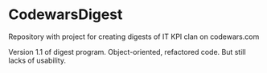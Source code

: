 # CodewarsDigest
Repository with project for creating digests of IT KPI clan on codewars.com

Version 1.1 of digest program. Object-oriented, refactored code. But still lacks of usability.
